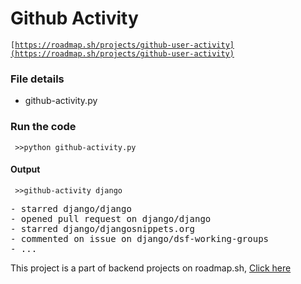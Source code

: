 
# Github Activity

<code>[https://roadmap.sh/projects/github-user-activity](https://roadmap.sh/projects/github-user-activity)</code>

### File details

- github-activity.py

### Run the code

<code> >>python github-activity.py </code>

#### Output

<code> >>github-activity django </code>

<pre>
- starred django/django
- opened pull request on django/django
- starred django/djangosnippets.org
- commented on issue on django/dsf-working-groups
- ...
</pre>



This project is a part of backend projects on roadmap.sh, [Click here](https://roadmap.sh/projects/github-user-activity)
